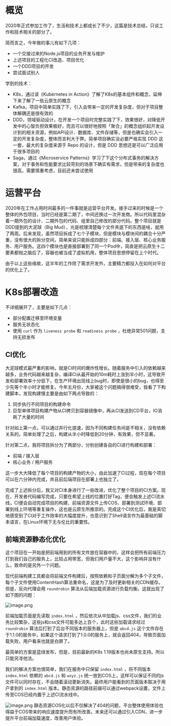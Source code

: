 # 概览
2020年正式参加工作了，生活和技术上都成长了不少，这篇是技术总结，只谈工作和技术相关的部分了。


简而言之，今年做的事儿有如下几项：

- 一个交接过来的Node.js项目的业务开发与维护
- 上述项目的工程化CI改造、项目优化
- 一个DDD项目的开发
- 尝试面试别人



学到的技术：

- K8s，通过读《Kubernetes in Action》了解了K8s的基本组件和概念，延伸下来了解了一些云原生的概念
- Kafka，项目中简单实践了下，引入会带来一定的开发复杂度，但对于项目整体解耦还是很有效的
- DDD，领域驱动设计，在开发一个项目时完整实践了下，效果很好，对降低开发中的心智负担效果极好，而且可以很好地按照「聚合」的概念组织起开发设计到的相关资源，例如API设计、数据库、文件存储等，但是也确实会引入一定的开发复杂度，整体而言利大于弊。简单项目确实没必要严格实现 DDD 这一套，最大的复杂度来源于 Repo 的设计，但是 DDD 思想还是可以广泛应用于很多项目的
- Saga，通过《Microservice Patterns》学习了下这个分布式事务的解决方案，对于事务和性能要求比较苛刻的场景下确实有需求，但是带来的复杂度也很高，需要慎重考虑，目前还未尝试使用



# 运营平台
2020年在工作占用时间最多的一件事就是运营平台开发。接手过来的时候是一个整体的外包项目，当时已经是第二期了，中间还换过一次开发商。所以代码里混杂着一期外包的设计、二期外包的代码、组里自己修改的部分代码。整个项目就是DDD提到的大泥球（Big Mud），光是梳理清楚每个文件夹底下的东西是啥，就用了两周。后来发现，虽然项目拆成了七个子模块，但是模块与模块间的耦合十分严重，没有很大的拆分空间，简单来说只能拆成四部分：前端、接入层、核心业务服务、用户服务。这四个模块也是直接部署到了同一个Pod中，简直是把云原生十二要素都抛之脑后了，容器也被当成了虚拟机用，整体项目思想停留在上个时代。


由于以上这些缘故，这半年的工作除了需求开发外，主要精力都投入在如何对平台的优化上了。


# K8s部署改造
不详细展开了，主要是如下几点：


- 部分配置迁移至环境变量
- 服务无状态化
- 使用 `curl` 作为 `liveness probe` 和 `readiness probe` ，杜绝异常501问题，支持无损发布



## CI优化
大泥球模式最严重的影响，就是CI时间的爆炸性增长。随着服务中引入的依赖越来越多，业务代码越来越复杂，编译CI从最开始的10m耗时上涨到半小时，这导致开发和部署效率十分低下，在生产环境出现线上bug时，即使是很小的bug，也得至少先等个半小时才能修复。今年五月份，大家被这个问题搞得很难受，我看了下构建脚本，发现构建慢主要是由如下两点导致的：


1. 同步执行不同项目的构建命令
1. 巨型单体项目构建产物从CI拷贝到容器镜像中，再从CI发送到CD平台，IO消耗了大量的时间



针对如上第一点，可以通过并行化提速，因为不同构建任务间是不相关，没有依赖关系的。简单处理了之后，构建从半小时降低到20分钟，有效果，但不显著。


针对第二点，我将项目拆分为了两部分，分别创建各自的CI进行构建和部署：


- 前端 / 接入层
- 核心业务 / 用户服务



这一步大大降低了每个项目的构建产物的大小，由此加速了CI过程，现在每个项目可以在六分钟内完成，并且前后端项目在部署上也独立了。

完成了上述拆分后，我又对CI本身进行了一些改进，优化了整个项目的CI方案。现在，开发者代码编写完成，只要在希望上线的位置打好Tag，便会触发上述CI流水线，CI便会自动完成项目的构建、前端资源文件上传COS、部署到测试环境、部署到线上环境等重复操作，这也是云原生所推崇的。完成这个CI优化后，我是真切地感受到了CI对于工作效率的大幅度提升，也意识到了Shell语言作为最基础的脚本语言，在Linux环境下无与伦比的重要性。


## 前端资源静态化优化
这个项目在一开始是把前端用到的所有文件放在容器中的，这样会把所有前端压力打到我们自己的服务上，比较占用带宽，但我们用户量不大，这个影响并没有什么，致命的是另外一个问题。


现代前端构建工具都会将前端文件构建后，按照依赖和子页面分解为多个子文件，每个子文件使用ContentHash算法重命名，这是为了及时更新相关的CDN缓存。但是，反向代理会用 `roundrobin` 算法从后端加载资源进行负载均衡。这就出现了如下图的问题：


![image.png](https://cdn.nlark.com/yuque/0/2021/png/657413/1609754301215-5cc5bce7-5b59-4598-8d81-252a1533b923.png#align=left&display=inline&height=304&margin=%5Bobject%20Object%5D&name=image.png&originHeight=1216&originWidth=2162&size=834745&status=done&style=none&width=541)


前端加载页面是先读取 `index.html` ，然后依次从中加载js、css文件，我们的业务比较繁杂，这些js和css文件可能多达上百个，此时这些加载请求经过 `roundrobin` 算法后打到了后台不同版本的服务器上，但是 `abcd.js` 这个文件存在于1.1.0的服务中，如果这个请求打到了1.0.0的服务上，就会返回404，导致页面加载失败，用户看来也就是白屏了。


最简单的方案是蓝绿发布，但是，目前最新的K8s 1.19版本也尚未原生支持。所以只能另寻他法。


我们的解决方案也很简单，我们在服务中只保留 `index.html` ，将不同版本 `index.html` 依赖的 `abcd.js` 和 `wxyz.js` 统一放到COS上，这样可以保证不同的js文件可以同时存在，不会随着滚动更新消失。最终用户能看到的页面版本取决于用户拿到的 `index.html` 版本。静态资源的路径前缀可以通过webpack设置，文件上传至COS已经内置于上述CI流水线中。


![image.png](https://cdn.nlark.com/yuque/0/2021/png/657413/1609759869022-469b8c9d-bacd-4cb7-a6ce-bf297b49563a.png#align=left&display=inline&height=471&margin=%5Bobject%20Object%5D&name=image.png&originHeight=2702&originWidth=3198&size=2079592&status=done&style=none&width=558)
静态资源COS化以后不仅解决了404的问题，平台整体使用体验也得益于COS带来的响应速度提升而有所改善。未来还可以通过引入CDN，进一步提升平台前端加载速度，改善用户体验。


